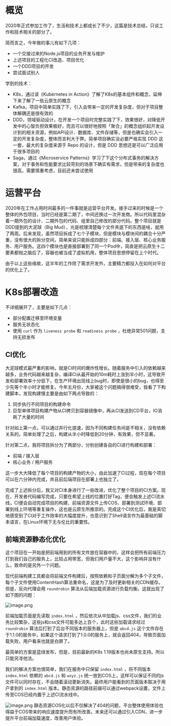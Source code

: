 # 概览
2020年正式参加工作了，生活和技术上都成长了不少，这篇是技术总结，只谈工作和技术相关的部分了。


简而言之，今年做的事儿有如下几项：

- 一个交接过来的Node.js项目的业务开发与维护
- 上述项目的工程化CI改造、项目优化
- 一个DDD项目的开发
- 尝试面试别人



学到的技术：

- K8s，通过读《Kubernetes in Action》了解了K8s的基本组件和概念，延伸下来了解了一些云原生的概念
- Kafka，项目中简单实践了下，引入会带来一定的开发复杂度，但对于项目整体解耦还是很有效的
- DDD，领域驱动设计，在开发一个项目时完整实践了下，效果很好，对降低开发中的心智负担效果极好，而且可以很好地按照「聚合」的概念组织起开发设计到的相关资源，例如API设计、数据库、文件存储等，但是也确实会引入一定的开发复杂度，整体而言利大于弊。简单项目确实没必要严格实现 DDD 这一套，最大的复杂度来源于 Repo 的设计，但是 DDD 思想还是可以广泛应用于很多项目的
- Saga，通过《Microservice Patterns》学习了下这个分布式事务的解决方案，对于事务和性能要求比较苛刻的场景下确实有需求，但是带来的复杂度也很高，需要慎重考虑，目前还未尝试使用



# 运营平台
2020年在工作占用时间最多的一件事就是运营平台开发。接手过来的时候是一个整体的外包项目，当时已经是第二期了，中间还换过一次开发商。所以代码里混杂着一期外包的设计、二期外包的代码、组里自己修改的部分代码。整个项目就是DDD提到的大泥球（Big Mud），光是梳理清楚每个文件夹底下的东西是啥，就用了两周。后来发现，虽然项目拆成了七个子模块，但是模块与模块间的耦合十分严重，没有很大的拆分空间，简单来说只能拆成四部分：前端、接入层、核心业务服务、用户服务。这四个模块也是直接部署到了同一个Pod中，简直是把云原生十二要素都抛之脑后了，容器也被当成了虚拟机用，整体项目思想停留在上个时代。


由于以上这些缘故，这半年的工作除了需求开发外，主要精力都投入在如何对平台的优化上了。


# K8s部署改造
不详细展开了，主要是如下几点：


- 部分配置迁移至环境变量
- 服务无状态化
- 使用 `curl` 作为 `liveness probe` 和 `readiness probe` ，杜绝异常501问题，支持无损发布



## CI优化
大泥球模式最严重的影响，就是CI时间的爆炸性增长。随着服务中引入的依赖越来越多，业务代码越来越复杂，编译CI从最开始的10m耗时上涨到半小时，这导致开发和部署效率十分低下，在生产环境出现线上bug时，即使是很小的bug，也得至少先等个半小时才能修复。今年五月份，大家被这个问题搞得很难受，我看了下构建脚本，发现构建慢主要是由如下两点导致的：


1. 同步执行不同项目的构建命令
1. 巨型单体项目构建产物从CI拷贝到容器镜像中，再从CI发送到CD平台，IO消耗了大量的时间



针对如上第一点，可以通过并行化提速，因为不同构建任务间是不相关，没有依赖关系的。简单处理了之后，构建从半小时降低到20分钟，有效果，但不显著。


针对第二点，我将项目拆分为了两部分，分别创建各自的CI进行构建和部署：


- 前端 / 接入层
- 核心业务 / 用户服务



这一步大大降低了每个项目的构建产物的大小，由此加速了CI过程，现在每个项目可以在六分钟内完成，并且前后端项目在部署上也独立了。

完成了上述拆分后，我又对CI本身进行了一些改进，优化了整个项目的CI方案。现在，开发者代码编写完成，只要在希望上线的位置打好Tag，便会触发上述CI流水线，CI便会自动完成项目的构建、前端资源文件上传COS、部署到测试环境、部署到线上环境等重复操作，这也是云原生所推崇的。完成这个CI优化后，我是真切地感受到了CI对于工作效率的大幅度提升，也意识到了Shell语言作为最基础的脚本语言，在Linux环境下无与伦比的重要性。


## 前端资源静态化优化
这个项目在一开始是把前端用到的所有文件放在容器中的，这样会把所有前端压力打到我们自己的服务上，比较占用带宽，但我们用户量不大，这个影响并没有什么，致命的是另外一个问题。


现代前端构建工具都会将前端文件构建后，按照依赖和子页面分解为多个子文件，每个子文件使用ContentHash算法重命名，这是为了及时更新相关的CDN缓存。但是，反向代理会用 `roundrobin` 算法从后端加载资源进行负载均衡。这就出现了如下图的问题：


![image.png](https://cdn.nlark.com/yuque/0/2021/png/657413/1609754301215-5cc5bce7-5b59-4598-8d81-252a1533b923.png#align=left&display=inline&height=304&margin=%5Bobject%20Object%5D&name=image.png&originHeight=1216&originWidth=2162&size=834745&status=done&style=none&width=541)


前端加载页面是先读取 `index.html` ，然后依次从中加载js、css文件，我们的业务比较繁杂，这些js和css文件可能多达上百个，此时这些加载请求经过 `roundrobin` 算法后打到了后台不同版本的服务器上，但是 `abcd.js` 这个文件存在于1.1.0的服务中，如果这个请求打到了1.0.0的服务上，就会返回404，导致页面加载失败，用户看来也就是白屏了。


最简单的方案是蓝绿发布，但是，目前最新的K8s 1.19版本也尚未原生支持。所以只能另寻他法。


我们的解决方案也很简单，我们在服务中只保留 `index.html` ，将不同版本 `index.html` 依赖的 `abcd.js` 和 `wxyz.js` 统一放到COS上，这样可以保证不同的js文件可以同时存在，不会随着滚动更新消失。最终用户能看到的页面版本取决于用户拿到的 `index.html` 版本。静态资源的路径前缀可以通过webpack设置，文件上传至COS已经内置于上述CI流水线中。


![image.png](https://cdn.nlark.com/yuque/0/2021/png/657413/1609759869022-469b8c9d-bacd-4cb7-a6ce-bf297b49563a.png#align=left&display=inline&height=471&margin=%5Bobject%20Object%5D&name=image.png&originHeight=2702&originWidth=3198&size=2079592&status=done&style=none&width=558)
静态资源COS化以后不仅解决了404的问题，平台整体使用体验也得益于COS带来的响应速度提升而有所改善。未来还可以通过引入CDN，进一步提升平台前端加载速度，改善用户体验。


